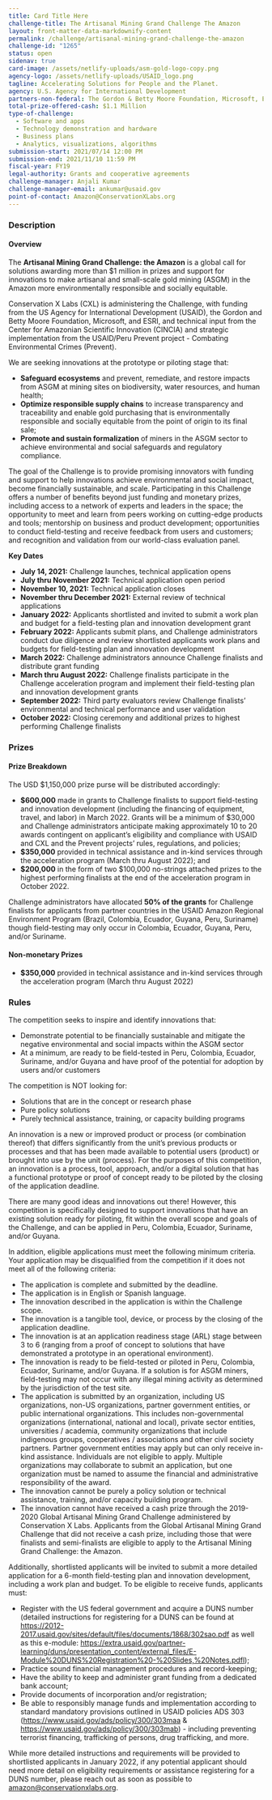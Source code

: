 ```yaml
---
title: Card Title Here
challenge-title: The Artisanal Mining Grand Challenge The Amazon
layout: front-matter-data-markdownify-content
permalink: /challenge/artisanal-mining-grand-challenge-the-amazon
challenge-id: "1265"
status: open
sidenav: true
card-image: /assets/netlify-uploads/asm-gold-logo-copy.png
agency-logo: /assets/netlify-uploads/USAID_logo.png
tagline: Accelerating Solutions for People and the Planet.
agency: U.S. Agency for International Development
partners-non-federal: The Gordon & Betty Moore Foundation, Microsoft, ESRI
total-prize-offered-cash: $1.1 Million
type-of-challenge:
  - Software and apps
  - Technology demonstration and hardware
  - Business plans
  - Analytics, visualizations, algorithms
submission-start: 2021/07/14 12:00 PM
submission-end: 2021/11/10 11:59 PM
fiscal-year: FY19
legal-authority: Grants and cooperative agreements
challenge-manager: Anjali Kumar
challenge-manager-email: ankumar@usaid.gov
point-of-contact: Amazon@ConservationXLabs.org
---
```

### Description

#### Overview

The **Artisanal Mining Grand Challenge: the Amazon** is a global call for solutions awarding more than $1 million in prizes and support for innovations to make artisanal and small-scale gold mining (ASGM) in the Amazon more environmentally responsible and socially equitable.

Conservation X Labs (CXL) is administering the Challenge, with funding from the US Agency for International Development (USAID), the Gordon and Betty Moore Foundation, Microsoft, and ESRI, and technical input from the Center for Amazonian Scientific Innovation (CINCIA) and strategic implementation from the USAID/Peru Prevent project - Combating Environmental Crimes (Prevent).

We are seeking innovations at the prototype or piloting stage that: 

* **Safeguard ecosystems** and prevent, remediate, and restore impacts from ASGM at mining sites on biodiversity, water resources, and human health; 
* **Optimize responsible supply chains** to increase transparency and traceability and enable gold purchasing that is environmentally responsible and socially equitable from the point of origin to its final sale;
* **Promote and sustain formalization** of miners in the ASGM sector to achieve environmental and social safeguards and regulatory compliance.

The goal of the Challenge is to provide promising innovators with funding and support to help innovations achieve environmental and social impact, become financially sustainable, and scale. Participating in this Challenge offers a number of benefits beyond just funding and monetary prizes, including access to a network of experts and leaders in the space; the opportunity to meet and learn from peers working on cutting-edge products and tools; mentorship on business and product development; opportunities to conduct field-testing and receive feedback from users and customers; and recognition and validation from our world-class evaluation panel.

**Key Dates** 

* **July 14, 2021:** Challenge launches, technical application opens
* **July thru November 2021:** Technical application open period
* **November 10, 2021:** Technical application closes
* **November thru December 2021:** External review of technical applications
* **January 2022:** Applicants shortlisted and invited to submit a work plan and budget for a field-testing plan and innovation development grant
* **February 2022:** Applicants submit plans, and Challenge administrators conduct due diligence and review shortlisted applicants work plans and budgets for field-testing plan and innovation development
* **March 2022:** Challenge administrators announce Challenge finalists and distribute grant funding
* **March thru August 2022:** Challenge finalists participate in the Challenge acceleration program and implement their field-testing plan and innovation development grants
* **September 2022:** Third party evaluators review Challenge finalists’ environmental and technical performance and user validation
* **October 2022:** Closing ceremony and additional prizes to highest performing Challenge finalists

### Prizes

#### Prize Breakdown

The USD $1,150,000 prize purse will be distributed accordingly: 

* **$600,000** made in grants to Challenge finalists to support field-testing and innovation development (including the financing of equipment, travel, and labor) in March 2022. Grants will be a minimum of $30,000 and Challenge administrators anticipate making approximately 10 to 20 awards contingent on applicant’s eligibility and compliance with USAID and CXL and the Prevent projects’ rules, regulations, and policies;
* **$350,000** provided in technical assistance and in-kind services through the acceleration program (March thru August 2022); and
* **$200,000** in the form of two $100,000 no-strings attached prizes to the highest performing finalists at the end of the acceleration program in October 2022.

Challenge administrators have allocated **50% of the grants** for Challenge finalists for applicants from partner countries in the USAID Amazon Regional Environment Program (Brazil, Colombia, Ecuador, Guyana, Peru, Suriname) though field-testing may only occur in Colombia, Ecuador, Guyana, Peru, and/or Suriname.

#### Non-monetary Prizes

* **$350,000** provided in technical assistance and in-kind services through the acceleration program (March thru August 2022)

### Rules

The competition seeks to inspire and identify innovations that:

* Demonstrate potential to be financially sustainable and mitigate the negative environmental and social impacts within the ASGM sector
* At a minimum, are ready to be field-tested in Peru, Colombia, Ecuador, Suriname, and/or Guyana and have proof of the potential for adoption by users and/or customers

The competition is NOT looking for: 

* Solutions that are in the concept or research phase
* Pure policy solutions
* Purely technical assistance, training, or capacity building programs 

An innovation is a new or improved product or process (or combination thereof) that differs significantly from the unit’s previous products or processes and that has been made available to potential users (product) or brought into use by the unit (process). For the purposes of this competition, an innovation is a process, tool, approach, and/or a digital solution that has a functional prototype or proof of concept ready to be piloted by the closing of the application deadline. 

There are many good ideas and innovations out there! However, this competition is specifically designed to support innovations that have an existing solution ready for piloting, fit within the overall scope and goals of the Challenge, and can be applied in Peru, Colombia, Ecuador, Suriname, and/or Guyana.

In addition, eligible applications must meet the following minimum criteria. Your application may be disqualified from the competition if it does not meet all of the following criteria:

* The application is complete and submitted by the deadline.
* The application is in English or Spanish language. 
* The innovation described in the application is within the Challenge scope. 
* The innovation is a tangible tool, device, or process by the closing of the application deadline. 
* The innovation is at an application readiness stage (ARL) stage between 3 to 6 (ranging from a proof of concept to solutions that have demonstrated a prototype in an operational environment). 
* The innovation is ready to be field-tested or piloted in Peru, Colombia, Ecuador, Suriname, and/or Guyana. If a solution is for ASGM miners, field-testing may not occur with any illegal mining activity as determined by the jurisdiction of the test site. 
* The application is submitted by an organization, including US organizations, non-US organizations, partner government entities, or public international organizations. This includes non-governmental organizations (international, national and local), private sector entities, universities / academia, community organizations that include indigenous groups, cooperatives / associations and other civil society partners. Partner government entities may apply but can only receive in-kind assistance. Individuals are not eligible to apply. Multiple organizations may collaborate to submit an application, but one organization must be named to assume the financial and administrative responsibility of the award.
* The innovation cannot be purely a policy solution or technical assistance, training, and/or capacity building program. 
* The innovation cannot have received a cash prize through the 2019-2020 Global Artisanal Mining Grand Challenge administered by Conservation X Labs. Applicants from the Global Artisanal Mining Grand Challenge that did not receive a cash prize, including those that were finalists and semi-finalists are eligible to apply to the Artisanal Mining Grand Challenge: the Amazon. 

Additionally, shortlisted applicants will be invited to submit a more detailed application for a 6-month field-testing plan and innovation development, including a work plan and budget. To be eligible to receive funds, applicants must:

* Register with the US federal government and acquire a DUNS number (detailed instructions for registering for a DUNS can be found at https://2012-2017.usaid.gov/sites/default/files/documents/1868/302sao.pdf as well as this e-module: https://extra.usaid.gov/partner-learning/duns/presentation_content/external_files/E-Module%20DUNS%20Registration%20-%20Slides,%20Notes.pdfl);
* Practice sound financial management procedures and record-keeping;
* Have the ability to keep and administer grant funding from a dedicated bank account; 
* Provide documents of incorporation and/or registration;
* Be able to responsibly manage funds and implementation according to standard mandatory provisions outlined in USAID policies ADS 303 (<https://www.usaid.gov/ads/policy/300/303maa> & <https://www.usaid.gov/ads/policy/300/303mab>) - including preventing terrorist financing, trafficking of persons, drug trafficking, and more.

While more detailed instructions and requirements will be provided to shortlisted applicants in January 2022, if any potential applicant should need more detail on eligibility requirements or assistance registering for a DUNS number, please reach out as soon as possible to <amazon@conservationxlabs.org>.